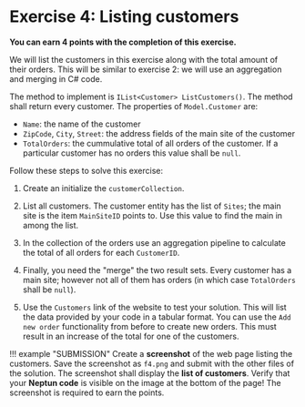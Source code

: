 ﻿# Exercise 4: Listing customers

**You can earn 4 points with the completion of this exercise.**

We will list the customers in this exercise along with the total amount of their orders. This will be similar to exercise 2: we will use an aggregation and merging in C# code.

The method to implement is `IList<Customer> ListCustomers()`. The method shall return every customer. The properties of `Model.Customer` are:

- `Name`: the name of the customer
- `ZipCode`, `City`, `Street`: the address fields of the main site of the customer
- `TotalOrders`: the cummulative total of all orders of the customer. If a particular customer has no orders this value shall be `null`.

Follow these steps to solve this exercise:

1. Create an initialize the `customerCollection`.

1. List all customers. The customer entity has the list of `Sites`; the main site is the item `MainSiteID` points to. Use this value to find the main in among the list.

1. In the collection of the orders use an aggregation pipeline to calculate the total of all orders for each `CustomerID`.

1. Finally, you need the "merge" the two result sets. Every customer has a main site; however not all of them has orders (in which case `TotalOrders` shall be `null`).

1. Use the `Customers` link of the website to test your solution. This will list the data provided by your code in a tabular format. You can use the `Add new order` functionality from before to create new orders. This must result in an increase of the total for one of the customers.

!!! example "SUBMISSION"
    Create a **screenshot** of the web page listing the customers. Save the screenshot as `f4.png` and submit with the other files of the solution. The screenshot shall display the **list of customers**. Verify that your **Neptun code** is visible on the image at the bottom of the page! The screenshot is required to earn the points.
